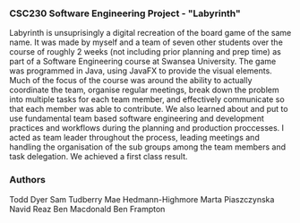 ### CSC230 Software Engineering Project - "Labyrinth"

Labyrinth is unsuprisingly a digital recreation of the board game of the same name. It was made by myself and a team of seven other students over the course of roughly 2 weeks (not including prior planning and prep time) as part of a Software Engineering course at Swansea University. The game was programmed in Java, using JavaFX to provide the visual elements. Much of the focus of the course was around the ability to actually coordinate the team, organise regular meetings, break down the problem into multiple tasks for each team member, and effectively communicate so that each member was able to contribute. We also learned about and put to use fundamental team based software engineering and development practices and workflows during the planning and production proccesses. I acted as team leader throughout the process, leading meetings and handling the organisation of the sub groups among the team members and task delegation. We achieved a first class result.

### Authors

Todd Dyer
Sam Tudberry
Mae Hedmann-Highmore
Marta Piaszczynska
Navid Reaz
Ben Macdonald
Ben Frampton